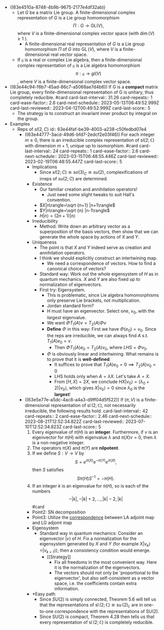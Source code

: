 - ((63e4510a-8748-4b9b-9675-2177e4df32ab))
	- Let $G$ be a matrix Lie group. A finite-dimensional complex representation of $G$ is a Lie group homomorphism
	  $$
	  \Pi: G \rightarrow \mathrm{GL}(V),
	  $$
	  where $V$ is a finite-dimensional complex vector space (with $\operatorname{dim}(V) \geq 1$ ).
		- A finite-dimensional real representation of $G$ is a Lie group homomorphism $\Pi$ of $G$ into $\operatorname{GL}(V)$, where $V$ is a finite-dimensional real vector space.
	- If $\mathfrak{g}$ is a real or complex Lie algebra, then a finite-dimensional complex representation of $\mathfrak{g}$ is a Lie algebra homomorphism 
	  $$\pi:\mathfrak{g} \to g l(V)$$
	  , where $V$ is a finite-dimensional complex vector space.
- ((63e44c94-f6b7-45ad-86c7-a5068ae7d4b6)) If G is a **compact** matrix Lie group, every finite-dimensional representation of G is unitary, thus completely reducible. #card
  card-last-interval:: 31.26
  card-repeats:: 1
  card-ease-factor:: 2.6
  card-next-schedule:: 2023-05-13T06:49:52.999Z
  card-last-reviewed:: 2023-04-12T00:49:52.999Z
  card-last-score:: 5
	- The strategy is to construct an invariant inner product by integral on the group.
- Examples
	- Reps of $sl(2,C)$
	  id:: 63e44faf-be39-4003-a238-c50fedbd07e4
		- ((63e44777-3acd-49d6-bfd7-2edcf2e03f46)) For each integer $m \geq 0$, there is an irreducible complex representation of $\mathrm{sl}(2 ; \mathbb{C})$ with dimension $m+1$, unique up to isomorphism. #card
		  card-last-interval:: 24
		  card-repeats:: 1
		  card-ease-factor:: 2.6
		  card-next-schedule:: 2023-03-15T06:48:55.446Z
		  card-last-reviewed:: 2023-02-19T06:48:55.447Z
		  card-last-score:: 5
			- Implications
				- Since $sl(2;C)\cong so(3)_C \cong su(2)$, complexifications of irreps of $su(2;C)$ are determined.
			- Existence
				- Our familiar creation and annihilation operators!
					- Just need some slight tweaks to suit Hall's convention.
				- $X|n\rangle=\sqrt {n+1} |n+1\rangle$
				- $Y|n\rangle=\sqrt {n} |n-1\rangle$
				- $H|n\rangle=(2n+1) |n\rangle$
			- Irreducibility
				- Method: Write down an arbitrary vector as a superposition of the basis vectors, then show that we can generate the whole space by actions of $X$ and $Y$.
			- Uniqueness
				- The point is that $X$ and $Y$ indeed serve as creation and annihilation operators.
				- I think we should explicitly construct an intertwining map.
					- We need a correspondence of vectors. How to find a canonical choice of vectors?
				- Standard way: Work out the whole eigensystem of $H$ as in quantum mechanics. $X$ and $Y$ are also fixed up to normalization of eigenvectors.
				- First try: Eigensystem.
					- This is problematic, since Lie algebra homomorphisms only preserve Lie brackets, not multiplication.
					- Jordan standard form?
					- H must have an eigenvector. Select one, $v_0$, with the *largest* eigenvalue.
					- We want $\Phi T_1(A) v= T_2(A) \Phi v$
					- **Define** $\Phi$ in this way: First we have $\Phi(e_0)=v_0$. Since the reps are irreducible, we can always find $A$ s.t. $T_1(A)e_0=v$.
						- Then $\Phi T_1(A) e_0=T_2(A) v_0$, where $LHS=\Phi v_0$.
					- $\Phi$ is obviously linear and intertwining. What remains is to prove that it is **well-defined**.
						- It suffices to prove that $T_1(A)e_0=0 \implies T_2(A)v_0=0$
						- LHS holds only when $A=\lambda X$. Let's take $A=X$.
						- From $[H, X]=2 X$, we conclude $HX|v_0\rangle=(\lambda_0+2)|v_0\rangle$, which gives $X|v_0\rangle=0$ since $\lambda_0$ is the **largest**!
		- ((63e5e77e-a5dc-4ac8-a4a3-d9ff04d5f522)) If $(\pi, V)$ is a finite-dimensional representation of $\operatorname{sl}(2 ; \mathbb{C})$, not necessarily irreducible, the following results hold.
		  card-last-interval:: 42
		  card-repeats:: 2
		  card-ease-factor:: 2.46
		  card-next-schedule:: 2023-08-21T12:52:34.822Z
		  card-last-reviewed:: 2023-07-10T12:52:34.823Z
		  card-last-score:: 5
		  1. Every eigenvalue of $\pi(H)$ is an **integer**. Furthermore, if $v$ is an eigenvector for $\pi(H)$ with eigenvalue $\lambda$ and $\pi(X) v=0$, then $\lambda$ is a non-negative integer.
		  2. The operators $\pi(X)$ and $\pi(Y)$ are **nilpotent**.
		  3. If we define $S: V \rightarrow V$ by
		  $$
		  S=e^{\pi(X)} e^{-\pi(Y)} e^{\pi(X)},
		  $$
		  then $S$ satisfies
		  $$
		  S \pi(H) S^{-1}=-\pi(H) .
		  $$
		  4. If an integer $k$ is an eigenvalue for $\pi(H)$, so is each of the numbers
		  $$
		  -|k|,-|k|+2, \ldots,|k|-2,|k|
		  $$
		  #card
			- Point2: SN decomposition
			- Point3: Utilize the [correspondence](((6382ce57-6b73-4815-b142-0f889766fa01))) between LA adjoint map and LG adjoint map
			- Eigensystem
				- Standard way in quantum mechanics: Consider an eigenvector $|v\rangle$ of $H$. Fix a normalization for the eigensystem generated by $X$ and $Y$ (for example $X|v_k\rangle=|v_{k+1}\rangle$), then a consistency condition would emerge.
					- [[Strategy]]
						- Fix all freedoms in the most convenient way. Here it is the normalization of the eigenvectors.
						- The vectors should not only be 'proportional to the eigenvector', but also self-consistent as a vector space, i.e. the coefficients contain extra information.
			- *Easy path
				- Since $S U(2)$ is simply connected, Theorem $5.6$ will tell us that the representations of $\operatorname{sl}(2 ; \mathbb{C}) \cong \operatorname{su}(2)_{\mathbb{C}}$ are in one-to-one correspondence with the representations of $\mathrm{SU}(2)$.
				- Since $\mathrm{SU}(2)$ is compact, Theorem $4.28$ then tells us that every representation of $\operatorname{sl}(2 ; \mathbb{C})$ is completely reducible.